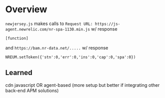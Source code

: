 # Overview
`newjersey.js` makes calls to `Request URL: https://js-agent.newrelic.com/nr-spa-1130.min.js`
w/ response
```
[function]
```
and
`https://bam.nr-data.net/.....`
w/ response
```
NREUM.setToken({'stn':0,'err':0,'ins':0,'cap':0,'spa':0})
```


## Learned
cdn javascript OR agent-based (more setup but better if integrating other back-end APM solutions)